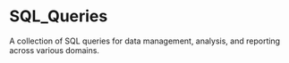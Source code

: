 # SQL_Queries
A collection of SQL queries for data management, analysis, and reporting across various domains.
